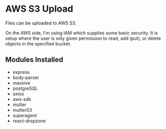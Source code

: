 # AWS S3 Upload

Files can be uploaded to AWS S3.

On the AWS side, I'm using IAM which supplies some basic security. It is setup where the user is only given permission to read, add (put), or delete objects in the specified bucket.

## Modules Installed

* express
* body-parser
* massive
* postgreSQL
* axios
* aws-sdk
* multer
* multerS3
* superagent
* react-dropzone